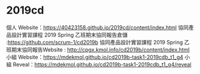 # 2019cd
個人 Website：https://40423158.github.io/2019cd/content/index.html
協同產品設計實習課程 2019 Spring 乙班期末協同報告倉儲 :https://github.com/scrum-1/cd2019b
協同產品設計實習課程 2019 Spring 乙班期末協同報告Website : http://cpgx.kmol.info/cd2019b/content/index.html
小組 Website：https://mdekmol.github.io/cd2019b-task1-2019cdb_t1_g4
小組 Reveal：https://mdekmol.github.io/cd2019b-task1-2019cdb_t1_g4/reveal
